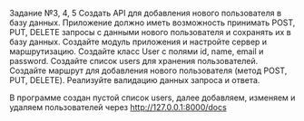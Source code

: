 Задание №3, 4, 5
Создать API для добавления нового пользователя в базу данных. Приложение
должно иметь возможность принимать POST, PUT, DELETE запросы с данными нового
пользователя и сохранять их в базу данных.
Создайте модуль приложения и настройте сервер и маршрутизацию.
Создайте класс User с полями id, name, email и password.
Создайте список users для хранения пользователей.
Создайте маршрут для добавления нового пользователя (метод POST, PUT, DELETE).
Реализуйте валидацию данных запроса и ответа.

В программе создан пустой список users, далее добавляем, изменяем и удаляем пользователей через http://127.0.0.1:8000/docs
